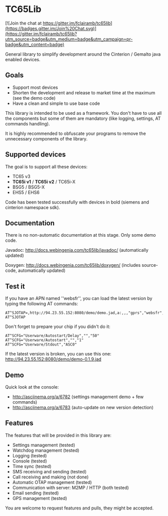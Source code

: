 TC65Lib
=======

[![Join the chat at https://gitter.im/fclairamb/tc65lib](https://badges.gitter.im/Join%20Chat.svg)](https://gitter.im/fclairamb/tc65lib?utm_source=badge&utm_medium=badge&utm_campaign=pr-badge&utm_content=badge)

General library to simplify development around the Cinterion / Gemalto java enabled devices.

Goals
----
* Support most devices
* Shorten the development and release to market time at the maximum (see the demo code)
* Have a clean and simple to use base code

This library is intended to be used as a framework. You don't have to use all the components but some of them are mandatory (like logging, settings, AT commands handling).

It is highly recommended to obfuscate your programs to remove the unnecessary components of the library.

Supported devices
-----------------
The goal is to support all these devices:

* TC65 v3
* **TC65i v1** / **TC65i v2** / TC65i-X
* BSG5 / BSG5-X
* EHS5 / EHS6

Code has been tested successfully with devices in bold (siemens and cinterion namespace sdk).

Documentation
-------------
There is no non-automatic documentation at this stage. Only some demo code.

Javadoc: http://docs.webingenia.com/tc65lib/javadoc/ (automatically updated)

Doxygen: http://docs.webingenia.com/tc65lib/doxygen/ (includes source-code, automatically updated)

Test it
-------

If you have an APN named ''websfr'', you can load the latest version by typing the following AT commands:

    AT^SJOTAP=,http://94.23.55.152:8080/demo/demo.jad,a:,,,"gprs","websfr",,
    AT^SJOTAP
    
Don't forget to prepare your chip if you didn't do it:

    AT^SCFG="Userware/Autostart/Delay","","50"
    AT^SCFG="Userware/Autostart","","1"
    AT^SCFG="Userware/Stdout","ASC0"

If the latest version is broken, you can use this one:
http://94.23.55.152:8080/demo/demo-0.1.9.jad

Demo
----
Quick look at the console: 
* http://asciinema.org/a/6782 (settings management demo + few commands)
* http://asciinema.org/a/6783 (auto-update on new version detection)


Features
--------
The features that will be provided in this library are:
- Settings management (tested)
- Watchdog management (tested)
- Logging (tested)
- Console (tested)
- Time sync (tested)
- SMS receiving and sending (tested)
- Call receiving and making (not done)
- Automatic OTAP management (tested)
- Communication with server: M2MP / HTTP (both tested)
- Email sending (tested)
- GPS management (tested)

You are welcome to request features and pulls, they might be accepted.
